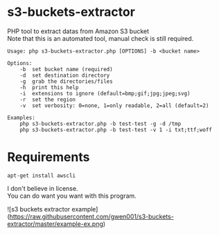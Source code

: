 # s3-buckets-extractor
PHP tool to extract datas from Amazon S3 bucket  
Note that this is an automated tool, manual check is still required.  

```
Usage: php s3-buckets-extractor.php [OPTIONS] -b <bucket name>

Options:
	-b	set bucket name (required)
	-d	set destination directory
	-g	grab the directories/files
	-h	print this help
	-i	extensions to ignore (default=bmp;gif;jpg;jpeg;svg)
	-r	set the region
	-v	set verbosity: 0=none, 1=only readable, 2=all (default=2)

Examples:
	php s3-buckets-extractor.php -b test-test -g -d /tmp
	php s3-buckets-extractor.php -b test-test -v 1 -i txt;ttf;woff
```

# Requirements
```
apt-get install awscli
```

I don't believe in license.  
You can do want you want with this program.  

![s3 buckets extractor example] (https://raw.githubusercontent.com/gwen001/s3-buckets-extractor/master/example-ex.png)
